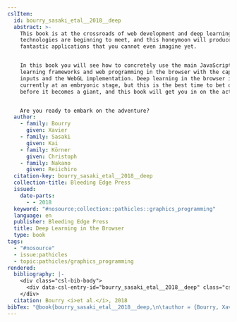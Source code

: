 ```yaml
---
cslItem:
  id: bourry_sasaki_etal__2018__deep
  abstract: >-
    This book is at the crossroads of web development and deep learning. Both
    technologies are beginning to meet, and this honeymoon will produce new
    fantastic applications that you cannot even imagine yet.


    In this book you will see how to concretely use the main JavaScript deep
    learning frameworks and web programming in the browser with the capture of
    inputs and the WebGL implementation. Deep learning in the browser is
    currently at an embryonic stage, but this is the best time to bet on it
    before it becomes a giant, and this book will get you in on the action.


    Are you ready to embark on the adventure?
  author:
    - family: Bourry
      given: Xavier
    - family: Sasaki
      given: Kai
    - family: Körner
      given: Christoph
    - family: Nakano
      given: Reiichiro
  citation-key: bourry_sasaki_etal__2018__deep
  collection-title: Bleeding Edge Press
  issued:
    date-parts:
      - - 2018
  keyword: "#nosource;collection::pathicles::graphics_programming"
  language: en
  publisher: Bleeding Edge Press
  title: Deep Learning in the Browser
  type: book
tags:
  - "#nosource"
  - issue:pathicles
  - topic:pathicles/graphics_programming
rendered:
  bibliography: |-
    <div class="csl-bib-body">
      <div data-csl-entry-id="bourry_sasaki_etal__2018__deep" class="csl-entry">Bourry, X. <i>et al.</i> 2018 <i>Deep Learning in the Browser</i>. Bleeding Edge Press (Bleeding Edge Press).</div>
    </div>
  citation: Bourry <i>et al.</i>, 2018
bibTex: "@book{bourry_sasaki_etal__2018__deep,\n\tauthor = {Bourry, Xavier and Sasaki, Kai and K{\\\" o}rner, Christoph and Nakano, Reiichiro},\n\tseries = {Bleeding {Edge} {Press}},\n\tyear = {2018},\n\tpublisher = {Bleeding Edge Press},\n\ttitle = {Deep {Learning} in the {Browser}},\n}\n\n"
---
```

